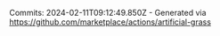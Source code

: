 Commits: 2024-02-11T09:12:49.850Z - Generated via https://github.com/marketplace/actions/artificial-grass
<br>
